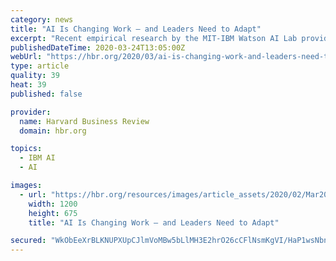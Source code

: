 ```yaml
---
category: news
title: "AI Is Changing Work — and Leaders Need to Adapt"
excerpt: "Recent empirical research by the MIT-IBM Watson AI Lab provides new insight into how work is changing in the face of AI. Based on this research, the author provides a roadmap for leaders intent on adapting their workforces and reallocating capital, while also delivering profitability. They argue that the key to unlocking the productivity ..."
publishedDateTime: 2020-03-24T13:05:00Z
webUrl: "https://hbr.org/2020/03/ai-is-changing-work-and-leaders-need-to-adapt"
type: article
quality: 39
heat: 39
published: false

provider:
  name: Harvard Business Review
  domain: hbr.org

topics:
  - IBM AI
  - AI

images:
  - url: "https://hbr.org/resources/images/article_assets/2020/02/Mar20_24_1171306929.jpg"
    width: 1200
    height: 675
    title: "AI Is Changing Work — and Leaders Need to Adapt"

secured: "WkObEeXrBLKNUPXUpCJlmVoMBw5bLlMH3E2hrO26cCFlNsmKgVI/HaP1wsNbn/rRsDNXnFkO2qbtT6zG01sKyK2y2IPNktCq47+CYF+Mjyj9ZT9rh1MWibalIX3zTO56LPPtuPHdlAN+7RT8M8yg8abT74k8ZrkSkJSQH9nVKsut7Z2gwsneFvppVKsVErVF0VbI99SqifKjkqLhuIQij3+OKU7LqJhoC34xq/NsXZQkiZPndlBNYyRoN2UnQNYuFFV6lBVL1H0wXnAySNjrN5PgWBR0OumJttH9biffSM9w1hBLUmi8+LDo1OIIMrKf;qsSzDaVVMTj39qh4cVQABA=="
---
```


